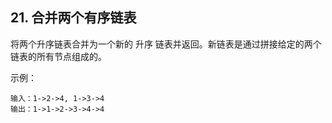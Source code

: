 ## 21. 合并两个有序链表
将两个升序链表合并为一个新的 升序 链表并返回。新链表是通过拼接给定的两个链表的所有节点组成的。 

示例：

    输入：1->2->4, 1->3->4
    输出：1->1->2->3->4->4



